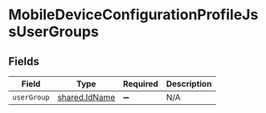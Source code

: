 # MobileDeviceConfigurationProfileJssUserGroups


## Fields

| Field                                                 | Type                                                  | Required                                              | Description                                           |
| ----------------------------------------------------- | ----------------------------------------------------- | ----------------------------------------------------- | ----------------------------------------------------- |
| `userGroup`                                           | [shared.IdName](../../../sdk/models/shared/idname.md) | :heavy_minus_sign:                                    | N/A                                                   |